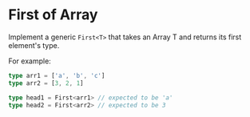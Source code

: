 # First of Array

Implement a generic `First<T>` that takes an Array T and returns its first element's type.

For example:

```typescript
type arr1 = ['a', 'b', 'c']
type arr2 = [3, 2, 1]

type head1 = First<arr1> // expected to be 'a'
type head2 = First<arr2> // expected to be 3
```
